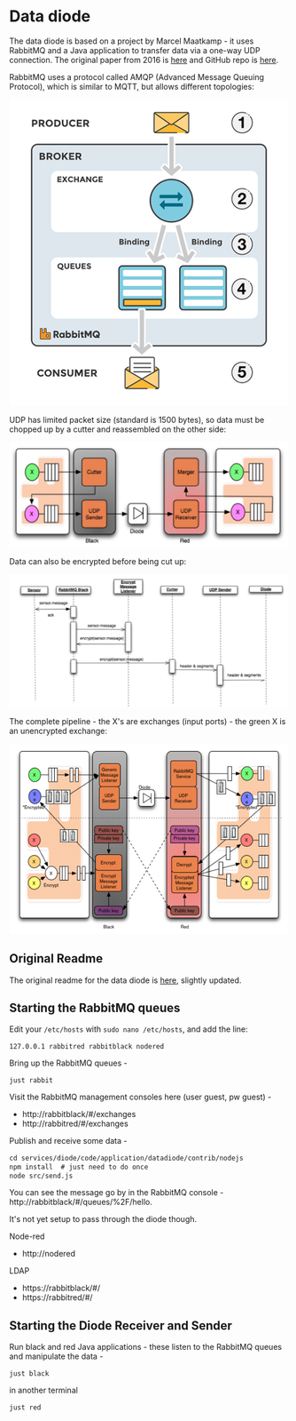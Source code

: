 # Data diode

The data diode is based on a project by Marcel Maatkamp - it uses RabbitMQ and a Java application to transfer data via a one-way UDP connection. The original paper from 2016 is [here](https://arxiv.org/abs/1602.07467) and GitHub repo is [here](https://github.com/marcelmaatkamp/rabbitmq-applications/tree/master/application/datadiode).

RabbitMQ uses a protocol called AMQP (Advanced Message Queuing Protocol), which is similar to MQTT, but allows different topologies:

![rabbitmq](design/rabbitmq.png)

UDP has limited packet size (standard is 1500 bytes), so data must be chopped up by a cutter and reassembled on the other side:

![diode1](design/diode1.jpg)

Data can also be encrypted before being cut up:

![diode2](design/diode2.jpg)

The complete pipeline - the X's are exchanges (input ports) - the green X is an unencrypted exchange:

![diode3](design/diode3.png)


## Original Readme

The original readme for the data diode is [here](code/application/datadiode), slightly updated. 


## Starting the RabbitMQ queues

Edit your `/etc/hosts` with `sudo nano /etc/hosts`, and add the line:

    127.0.0.1 rabbitred rabbitblack nodered

Bring up the RabbitMQ queues -

    just rabbit

<!-- 
old - 
    cd services/diode/code/application/datadiode/contrib/docker
    docker-compose up
-->

Visit the RabbitMQ management consoles here (user guest, pw guest) -

- http://rabbitblack/#/exchanges 
- http://rabbitred/#/exchanges

Publish and receive some data -

    cd services/diode/code/application/datadiode/contrib/nodejs
    npm install  # just need to do once
    node src/send.js

You can see the message go by in the RabbitMQ console - http://rabbitblack/#/queues/%2F/hello. 

It's not yet setup to pass through the diode though.

Node-red 

<!-- - http://localhost:1880 -->

- http://nodered

LDAP 

- https://rabbitblack/#/ 
- https://rabbitred/#/


## Starting the Diode Receiver and Sender

Run black and red Java applications - these listen to the RabbitMQ queues and manipulate the data - 

    just black

in another terminal

    just red

